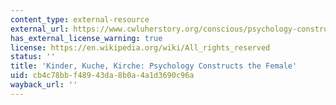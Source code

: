 ```yaml
---
content_type: external-resource
external_url: https://www.cwluherstory.org/conscious/psychology-constructs-the-female
has_external_license_warning: true
license: https://en.wikipedia.org/wiki/All_rights_reserved
status: ''
title: 'Kinder, Kuche, Kirche: Psychology Constructs the Female'
uid: cb4c78bb-f489-43da-8b0a-4a1d3690c96a
wayback_url: ''
---
```

